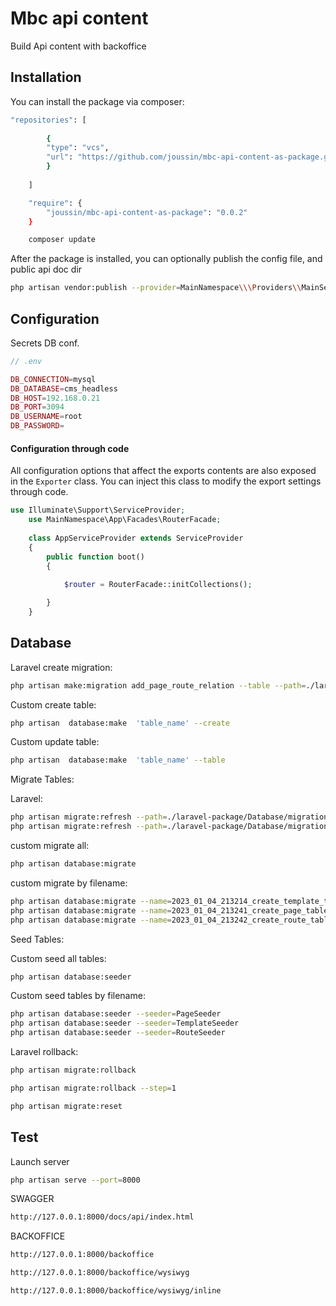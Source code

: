 # Mbc api content

[//]: # ([![Latest Version on Packagist]&#40;https://img.shields.io/packagist/v/spatie/laravel-export.svg?style=flat-square&#41;]&#40;https://packagist.org/packages/spatie/laravel-export&#41;)

[//]: # ([![Total Downloads]&#40;https://img.shields.io/packagist/dt/spatie/laravel-export.svg?style=flat-square&#41;]&#40;https://packagist.org/packages/spatie/laravel-export&#41;)



Build Api content with backoffice


## Installation

You can install the package via composer:

```bash
"repositories": [
    
        {
        "type": "vcs",
        "url": "https://github.com/joussin/mbc-api-content-as-package.git"
        }
    
    ]
```
```bash
    "require": {
        "joussin/mbc-api-content-as-package": "0.0.2"
    }
```

```bash
    composer update
```

After the package is installed, you can optionally publish the config file, and public api doc dir

```bash
php artisan vendor:publish --provider=MainNamespace\\\Providers\\MainServiceProvider
```

## Configuration

Secrets DB conf.

```php
// .env

DB_CONNECTION=mysql
DB_DATABASE=cms_headless
DB_HOST=192.168.0.21
DB_PORT=3094
DB_USERNAME=root
DB_PASSWORD=
```

#### Configuration through code

All configuration options that affect the exports contents are also exposed in the `Exporter` class. You can inject this class to modify the export settings through code.

```php
use Illuminate\Support\ServiceProvider;
    use MainNamespace\App\Facades\RouterFacade;
    
    class AppServiceProvider extends ServiceProvider
    {
        public function boot()
        {
        
            $router = RouterFacade::initCollections();

        }
    }
```


## Database

Laravel create migration:
``` bash
php artisan make:migration add_page_route_relation --table --path=./laravel-package/Database/migrations/
```

Custom create table:

``` bash
php artisan  database:make  'table_name' --create
```


Custom update table:

``` bash
php artisan  database:make  'table_name' --table
```




Migrate Tables:

Laravel:
``` bash
php artisan migrate:refresh --path=./laravel-package/Database/migrations/
php artisan migrate:refresh --path=./laravel-package/Database/migrations/2023_01_16_113911_add_page_route_relation.php
```

custom migrate all:
``` bash
php artisan database:migrate
``` 

custom migrate by filename:
``` bash
php artisan database:migrate --name=2023_01_04_213214_create_template_table.php
php artisan database:migrate --name=2023_01_04_213241_create_page_table.php
php artisan database:migrate --name=2023_01_04_213242_create_route_table.php
```

Seed Tables:

Custom seed all tables:
``` bash 
php artisan database:seeder
```


Custom seed tables by filename:

``` bash
php artisan database:seeder --seeder=PageSeeder
php artisan database:seeder --seeder=TemplateSeeder
php artisan database:seeder --seeder=RouteSeeder
```

Laravel rollback:
``` bash
php artisan migrate:rollback

php artisan migrate:rollback --step=1

php artisan migrate:reset
```


## Test


Launch server
``` bash
php artisan serve --port=8000
```

SWAGGER

``` bash
http://127.0.0.1:8000/docs/api/index.html
```


BACKOFFICE

``` bash
http://127.0.0.1:8000/backoffice

http://127.0.0.1:8000/backoffice/wysiwyg

http://127.0.0.1:8000/backoffice/wysiwyg/inline
```








